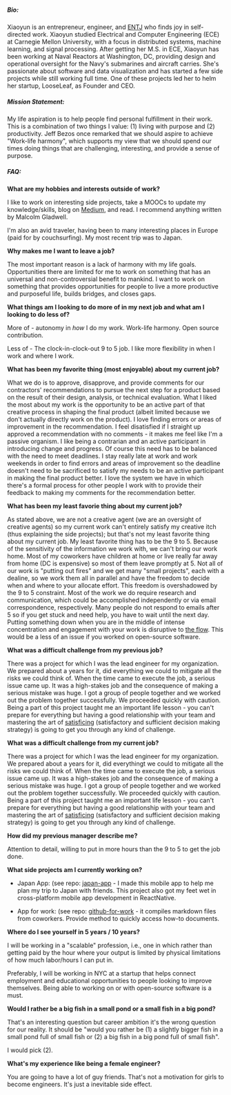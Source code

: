 ##### __Bio:__
Xiaoyun is an entrepreneur, engineer, and <a target="_blank" href="https://www.16personalities.com/entj-personality">ENTJ</a> who finds joy in self-directed work. Xiaoyun studied Electrical and Computer Engineering (ECE) at Carnegie Mellon University, with a focus in distributed systems, machine learning, and signal processing. After getting her M.S. in ECE, Xiaoyun has been working at Naval Reactors at Washington, DC, providing design and operational oversight for the Navy's submarines and aircraft carries. She's passionate about software and data visualization and has started a few side projects while still working full time. One of these projects led her to helm her startup, LooseLeaf, as Founder and CEO.

##### __Mission Statement:__
My life aspiration is to help people find personal fulfillment in their work. This is a combination of two things I value: (1) living with purpose and (2) productivity. Jeff Bezos once remarked that we should aspire to achieve "Work-life harmony", which supports my view that we should spend our times doing things that are challenging, interesting, and provide a sense of purpose.

##### __FAQ:__
__What are my hobbies and interests outside of work?__

I like to work on interesting side projects, take a MOOCs to update my knowledge/skills, blog on <a target="_blank" href="https://medium.com/@xiaoyunyang">Medium</a>, and read. I recommend anything written by Malcolm Gladwell.

I'm also an avid traveler, having been to many interesting places in Europe (paid for by couchsurfing). My most recent trip was to Japan.

__Why makes me I want to leave a job?__

The most important reason is a lack of harmony with my life goals. Opportunities there are limited for me to work on something that has an universal and non-controversial benefit to mankind. I want to work on something that provides opportunities for people to live a more productive and purposeful life, builds bridges, and closes gaps.

__What things am I looking to do more of in my next job and what am I looking to do less of?__

More of -  autonomy in _how_ I do my work. Work-life harmony. Open source contribution.

Less of - The clock-in-clock-out 9 to 5 job. I like more flexibility in when I work and where I work.

__What has been my favorite thing (most enjoyable) about my current job?__

What we do is to approve, disapprove, and provide comments for our contractors' recommendations to pursue the next step for a product based on the result of their design, analysis, or technical evaluation. What I liked the most about my work is the opportunity to be an active part of that creative process in shaping the final product (albeit limited because we don't actually directly work on the product). I love finding errors or areas of improvement in the recommendation. I feel disatisfied if I straight up approved a recommendation with no comments - it makes me feel like I'm a passive organism. I like being a contrarian and an active participant in introducing change and progress. Of course this need has to be balanced with the need to meet deadlines.  I stay really late at work and work weekends in order to find errors and areas of improvement so the deadline doesn't need to be sacrificed to satisfy my needs to be an active participant in making the final product better. I love the system we have in which there's a formal process for other people I work with to provide their feedback to making my comments for the recommendation better.


__What has been my least favorie thing about my current job?__

As stated above, we are not a creative agent (we are an oversight of creative agents) so my current work can't entirely satisfy my creative itch (thus explaining the side projects); but that's not my least favorite thing about my current job.  My least favorite thing has to be the 9 to 5. Because of the sensitivity of the information we work with, we can't bring our work home. Most of my coworkers have children at home or live really far away from home (DC is expensive) so most of them leave promptly at 5. Not all of our work is "putting out fires" and we get many "small projects", each with a dealine, so we work them all in parallel and have the freedom to decide when and where to your allocate effort. This freedom is overshadowed by the 9 to 5 constraint. Most of the work we do require research and communication, which could be accomplished independently or via email correspondence, respectively. Many people do not respond to emails after 5 so if you get stuck and need help, you have to wait until the next day. Putting something down when you are in the middle of intense concentration and engagement with your work is disruptive to [the flow](https://books.google.com/books/about/Flow.html?id=epmhVuaaoK0C&hl=en). This would be a less of an issue if you worked on open-source software.

__What was a difficult challenge from my previous job?__

There was a project for which I was the lead engineer for my organization. We prepared about a years for it, did everything we could to mitigate all the risks we could think of. When the time came to execute the job, a serious issue came up. It was a high-stakes job and the consequence of making a serious mistake was huge. I got a group of people together and we worked out the problem together successfully. We proceeded quickly with caution. Being a part of this project taught me an important life lesson - you can't prepare for everything but having a good relationship with your team and mastering the art of [satisficing](https://www.wikiwand.com/en/Satisficing) (satisfactory and sufficient decision making strategy) is going to get you through any kind of challenge.

__What was a difficult challenge from my current job?__

There was a project for which I was the lead engineer for my organization. We prepared about a years for it, did everythingt we could to mitigate all the risks we could think of. When the time came to execute the job, a serious issue came up. It was a high-stakes job and the consequence of making a serious mistake was huge. I got a group of people together and we worked out the problem together successfully. We proceeded quickly with caution. Being a part of this project taught me an important life lesson - you can't prepare for everything but having a good relationship with your team and mastering the art of [satisficing](https://www.wikiwand.com/en/Satisficing) (satisfactory and sufficient decision making strategy) is going to get you through any kind of challenge.

__How did my previous manager describe me?__

Attention to detail, willing to put in more hours than the 9 to 5 to get the job done.

__What side projects am I currently working on?__

* Japan App: (see repo: [japan-app](https://github.com/xiaoyunyang/JapanApp) - I made this mobile app to help me plan my trip to Japan with friends. This project also got my feet wet in cross-platform mobile app development in ReactNative.

* App for work: (see repo: [github-for-work](https://github.com/xiaoyunyang/github-for-work) - it compiles markdown files from coworkers. Provide method to quickly access how-to documents.

__Where do I see yourself in 5 years / 10 years?__

I will be working in a "scalable" profession, i.e., one in which rather than getting paid by the hour where your output is limited by physical limitations of how much labor/hours I can put in.

Preferably, I will be working in NYC at a startup that helps connect employment and educational opportunities to people looking to improve themselves. Being able to working on or with open-source software is a must.

__Would I rather be a big fish in a small pond or a small fish in a big pond?__

That's an interesting question but career ambition it's the wrong question for our reality. It should be "would you rather be (1) a slightly bigger fish in a small pond full of small fish or (2) a big fish in a big pond full of small fish".

I would pick (2).

__What's my experience like being a female engineer?__

You are going to have a lot of guy friends. That's not a motivation for girls to become engineers. It's just a inevitable side effect.
